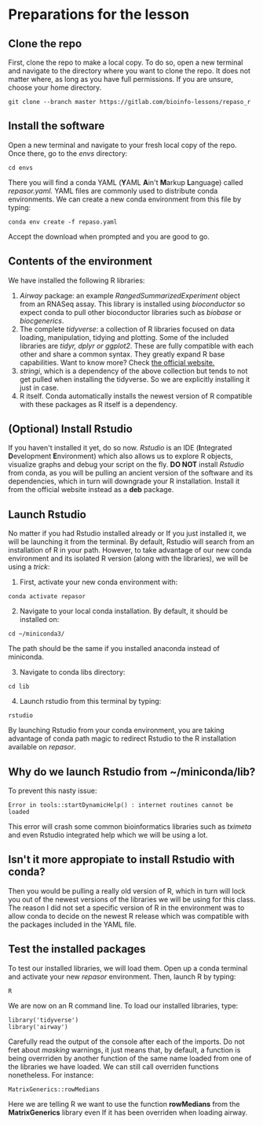# Preparations for the lesson

## Clone the repo
First, clone the repo to make a local copy. To do so, open a new terminal and navigate to
the directory where you want to clone the repo. It does not matter where, as long as you
have full permissions. If you are unsure, choose your home directory.

````
git clone --branch master https://gitlab.com/bioinfo-lessons/repaso_r
````

## Install the software
Open a new terminal and navigate to your fresh local copy of the repo. Once there,
go to the _envs_ directory:
````
cd envs
````
 There you will find a conda YAML (**Y**AML **A**in't **M**arkup **L**anguage) called _repasor.yaml._  YAML files are commonly used to distribute conda environments. We can create a new conda environment from this file by typing:
````
conda env create -f repaso.yaml
````
Accept the download when prompted and you are good to go.

## Contents of the environment

We have installed the following R libraries:

1. _Airway_ package: an example _RangedSummarizedExperiment_ object from an RNASeq assay. This library is installed using _bioconductor_ so expect conda to pull other bioconductor libraries such as _biobase_ or _biocgenerics_.
1. The complete _tidyverse_: a collection of R libraries focused on data loading, manipulation, tidying and plotting. Some of the included libraries are _tidyr, dplyr or ggplot2_. These are fully compatible with each other and share a common syntax. They greatly expand R base capabilities. Want to know more? Check [the official website.](https://www.tidyverse.org/)
1. _stringi_, which is a dependency of the above collection but tends to not get pulled when installing the tidyverse. So we are explicitly installing it just in case.
1. R itself. Conda automatically installs the newest version of R compatible with these packages as R itself is a dependency. 

## (Optional) Install Rstudio ##
If you haven't installed it yet, do so now. _Rstudio_ is an IDE (**I**ntegrated **D**evelopment **E**nvironment) which also allows us to explore R objects, visualize graphs and debug your script on the fly.  **DO NOT** install _Rstudio_ from conda, as you will be pulling an ancient version of the software and its dependencies, which in turn will downgrade your R installation. Install it from the official website instead as a **deb** package.

## Launch Rstudio ##
No matter if you had Rstudio installed already or If you just installed it, we will be launching it from the terminal. By default, Rstudio will search from an installation of R in your path. However, to take advantage of our new conda environment and its isolated R version (along with the libraries), we will be using a _trick_:

1. First, activate your new conda environment with:
````
conda activate repasor
````
2. Navigate to your local conda installation. By default, it should be installed on:
````
cd ~/miniconda3/
````
The path should be the same if you installed anaconda instead of miniconda.

3. Navigate to conda libs directory:
````
cd lib
````
4. Launch rstudio from this terminal by typing:
````
rstudio
````

By launching Rstudio from your conda environment, you are taking advantage of conda path magic to redirect Rstudio to the R installation available 
on _repasor_. 

## Why do we launch Rstudio from ~/miniconda/lib?
To prevent this nasty issue:
````
Error in tools::startDynamicHelp() : internet routines cannot be loaded
````
This error will crash some common bioinformatics libraries such as _tximeta_ and even Rstudio integrated help which we will be using a lot. 

## Isn't it more appropiate to install Rstudio with conda?
Then you would be pulling a really old version of R, which in turn will lock you out of the newest versions of the libraries we will be using for this class. The reason I did not set a specific version of R in the environment was to allow conda to decide on the newest R release which was compatible with the packages included in the YAML file. 


## Test the installed packages
To test our installed libraries, we will load them. Open up a conda terminal and activate your new _repasor_ environment. Then, launch R by typing:
```
R
```
We are now on an R command line. To load our installed libraries, type:

````
library('tidyverse')
library('airway')
````
Carefully read the output of the console after each of the imports. Do not fret about _masking_ warnings, it just means that, by default, a function
is being overrriden by another function of the same name loaded from one of the libraries we have loaded. We can still call overriden functions nonetheless. For instance:
````
MatrixGenerics::rowMedians
````
Here we are telling R we want to use the function **rowMedians** from the **MatrixGenerics** library even If it has been overriden when loading airway.